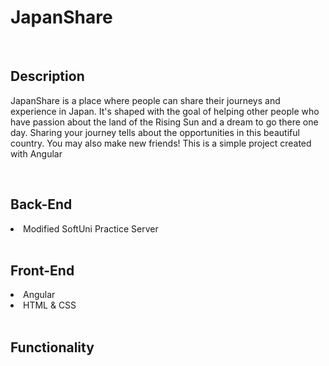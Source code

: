 <h1>JapanShare</h1>
<br>

<h2>Description</h2>
<p>JapanShare is a place where people can share their journeys and experience in Japan. 
It's shaped with the goal of helping other people who have passion about the land of the Rising Sun and a dream to go there one day. 
Sharing your journey tells about the opportunities in this beautiful country. You may also make new friends! 
This is a simple project created with Angular </p>

<br>

<h2>Back-End</h2>

<li>Modified SoftUni Practice Server</li>

<br>

<h2>Front-End</h2>

<li>Angular</li>
<li>HTML & CSS</li>

<br>

<h2>Functionality</h2>
